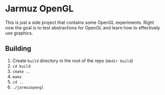 # Jarmuz OpenGL

This is just a side project that contains some OpenGL experiments. Right now the goal is to test abstractions for OpenGL and learn how to effectively use graphics.

## Building

1. Create `build` directory in the root of the repo (`mkdir build`)
2. `cd build`
3. `cmake ..`
4. `make`
5. `cd ..`
6. `./jarmuzopengl`
